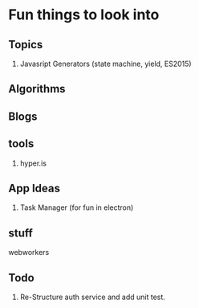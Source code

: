 # Fun things to look into #

## Topics ##
1. Javasript Generators (state machine, yield, ES2015)

## Algorithms ##

## Blogs ##

## tools ##
1. hyper.is

## App Ideas ##
1. Task Manager (for fun in electron)

## stuff ##
webworkers

## Todo ##
1. Re-Structure auth service and add unit test.